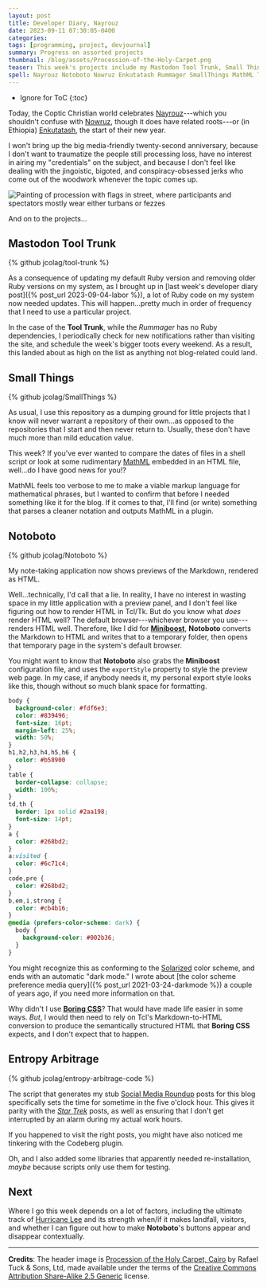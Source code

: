 ```yaml
---
layout: post
title: Developer Diary, Nayrouz
date: 2023-09-11 07:30:05-0400
categories:
tags: [programming, project, devjournal]
summary: Progress on assorted projects
thumbnail: /blog/assets/Procession-of-the-Holy-Carpet.png
teaser: This week's projects include my Mastodon Tool Trunk, Small Things, Notoboto, and the blog itself.
spell: Nayrouz Notoboto Nowruz Enkutatash Rummager SmallThings MathML Tcl Tk Miniboost exportStyle td th
---
```


* Ignore for ToC
{:toc}

Today, the Coptic Christian world celebrates [Nayrouz](https://en.wikipedia.org/wiki/Nayrouz)---which you shouldn't confuse with [Nowruz](https://en.wikipedia.org/wiki/Nowruz), though it does have related roots---or (in Ethiopia) [Enkutatash](https://en.wikipedia.org/wiki/Enkutatash), the start of their new year.

I won't bring up the big media-friendly twenty-second anniversary, because I don't want to traumatize the people still processing loss, have no interest in airing my "credentials" on the subject, and because I don't feel like dealing with the jingoistic, bigoted, and conspiracy-obsessed jerks who come out of the woodwork whenever the topic comes up.

![Painting of procession with flags in street, where participants and spectators mostly wear either turbans or fezzes](/blog/assets/Procession-of-the-Holy-Carpet.png "Maybe I would dislike parades less if I could watch them seated in front of my house...or maybe I'd go inside to check on something and never come back.")

And on to the projects...

## Mastodon Tool Trunk

{% github jcolag/tool-trunk %}

As a consequence of updating my default Ruby version and removing older Ruby versions on my system, as I brought up in [last week's developer diary post]({% post_url 2023-09-04-labor %}), a lot of Ruby code on my system now needed updates.  This will happen...pretty much in order of frequency that I need to use a particular project.

In the case of the **Tool Trunk**, while the *Rummager* has no Ruby dependencies, I periodically check for new notifications rather than visiting the site, and schedule the week's bigger toots every weekend.  As a result, this landed about as high on the list as anything not blog-related could land.

## Small Things

{% github jcolag/SmallThings %}

As usual, I use this repository as a dumping ground for little projects that I know will never warrant a repository of their own...as opposed to the repositories that I start and then never return to.  Usually, these don't have much more than mild education value.

This week?  If you've ever wanted to compare the dates of files in a shell script or look at some rudimentary [MathML](https://en.wikipedia.org/wiki/MathML) embedded in an HTML file, well...do I have good news for you!?

MathML feels too verbose to me to make a viable markup language for mathematical phrases, but I wanted to confirm that before I needed something like it for the blog.  If it comes to that, I'll find (or write) something that parses a cleaner notation and outputs MathML in a plugin.

## Notoboto

{% github jcolag/Notoboto %}

My note-taking application now shows previews of the Markdown, rendered as HTML.

Well...technically, I'd call that a lie.  In reality, I have no interest in wasting space in my little application with a preview panel, and I don't feel like figuring out how to render HTML in Tcl/Tk.  But do you know what *does* render HTML well?  The default browser---whichever browser you use---renders HTML well.  Therefore, like I did for [**Miniboost**](https://github.com/jcolag/Miniboost), **Notoboto** converts the Markdown to HTML and writes that to a temporary folder, then opens that temporary page in the system's default browser.

You might want to know that **Notoboto** also grabs the **Miniboost** configuration file, and uses the `exportStyle` property to style the preview web page.  In my case, if anybody needs it, my personal export style looks like this, though without so much blank space for formatting.

```css
body {
  background-color: #fdf6e3;
  color: #839496;
  font-size: 16pt;
  margin-left: 25%;
  width: 50%;
}
h1,h2,h3,h4,h5,h6 {
  color: #b58900
}
table {
  border-collapse: collapse;
  width: 100%;
}
td,th {
  border: 1px solid #2aa198;
  font-size: 14pt;
}
a {
  color: #268bd2;
}
a:visited {
  color: #6c71c4;
}
code,pre {
  color: #268bd2;
}
b,em,i,strong {
  color: #cb4b16; 
}
@media (prefers-color-scheme: dark) {
  body {
    background-color: #002b36;
  }
}
```

You might recognize this as conforming to the [Solarized](https://ethanschoonover.com/solarized/) color scheme, and ends with an automatic "dark mode."  I wrote about [the color scheme preference media query]({% post_url 2021-03-24-darkmode %}) a couple of years ago, if you need more information on that.

Why didn't I use [**Boring CSS**](https://github.com/jcolag/boring-css/)?  That would have made life easier in some ways.  *But*, I would then need to rely on Tcl's Markdown-to-HTML conversion to produce the semantically structured HTML that **Boring CSS** expects, and I don't expect that to happen.

## Entropy Arbitrage

{% github jcolag/entropy-arbitrage-code %}

The script that generates my stub [Social Media Roundup](/blog/tag/linkdump) posts for this blog specifically sets the time for sometime in the five o'clock hour.  This gives it parity with the [*Star Trek*](/blog/tag/startrek) posts, as well as ensuring that I don't get interrupted by an alarm during my actual work hours.

If you happened to visit the right posts, you might have also noticed me tinkering with the Codeberg plugin.

Oh, and I also added some libraries that apparently needed re-installation, *maybe* because scripts only use them for testing.

## Next

Where I go this week depends on a lot of factors, including the ultimate track of [Hurricane Lee](https://www.nhc.noaa.gov/refresh/graphics_at3+shtml/203836.shtml?key_messages) and its strength when/if it makes landfall, visitors, and whether I can figure out how to make **Notoboto**'s buttons appear and disappear contextually.

* * *

**Credits**:  The header image is [Procession of the Holy Carpet, Cairo](https://commons.wikimedia.org/wiki/File:Procession_of_the_Holy_Carpet,_Cairo._%28n.d.%29_-_front_-_TIMEA.jpg) by Rafael Tuck & Sons, Ltd, made available under the terms of the [Creative Commons Attribution Share-Alike 2.5 Generic](https://creativecommons.org/licenses/by-sa/2.5/deed.en) license.
